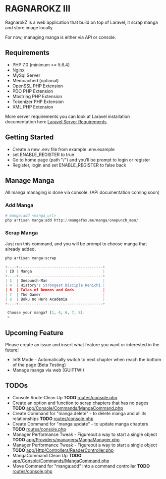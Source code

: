 # RAGNAROKZ III

RagnarokZ is a web application that build on top of Laravel, it scrap manga and store image locally.

For now, managing manga is either via API or console.

## Requirements

* PHP 7.0 (minimum >= 5.6.4)
* Nginx
* MySql Server
* Memcached (optional)
* OpenSSL PHP Extension
* PDO PHP Extension
* Mbstring PHP Extension
* Tokenizer PHP Extension
* XML PHP Extension

More server requirements you can look at Laravel installation documentation here [Laravel Server Requirements](https://laravel.com/docs/5.3#server-requirements).

## Getting Started

* Create a new .env file from example .env.example
* set ENABLE_REGISTER to true
* Go to home page (path "/") and you'll be prompt to login or register
* Register, login and set ENABLE_REGISTER to false back

## Manage Manga

All manga managing is done via console. (API documentation coming soon)

### Add Manga

```python
# manga:add <manga_url>
php artisan manga:add http://mangafox.me/manga/onepunch_man/
```

### Scrap Manga

Just run this command, and you will be prompt to choose manga that already added.

```python
php artisan manga:scrap

+----+--------------------------------------+
| ID | Manga                                |
+----+--------------------------------------+
| 1  | Onepunch-Man                         |
| 4  | History's Strongest Disciple Kenichi |
| 6  | Tales of Demons and Gods             |
| 7  | The Gamer                            |
| 8  | Boku no Hero Academia                |
+----+--------------------------------------+

 Choose your manga? [1, 4, 6, 7, 8]:
 >
```

## Upcoming Feature

Please create an issue and insert what feature you want or interested in the future!

* Inf8 Mode - Automatically switch to next chapter when reach the bottom of the page (Beta Testing)
* Manage manga via web (GUIFTW!)

## TODOs

- Console Route Clean Up __TODO__ [routes/console.php](routes/console.php)
- Create an option and function to scrap chapters that has no pages __TODO__ [app/Console/Commands/MangaCommand.php](app/Console/Commands/MangaCommand.php)
- Create Command for "manga:delete" - to delete manga and all its relationships __TODO__ [routes/console.php](routes/console.php)
- Create Command for "manga:update" - to update manga chapters __TODO__ [routes/console.php](routes/console.php)
- Manager Performance Tweak - Figureout a way to start a single object __TODO__ [app/Providers/managers/MangaManager.php](app/Providers/managers/MangaManager.php)
- Manager Performance Tweak - Figureout a way to start a single object __TODO__ [app/Http/Controllers/ReaderController.php](app/Http/Controllers/ReaderController.php)
- MangaCommand Clean Up __TODO__ [app/Console/Commands/MangaCommand.php](app/Console/Commands/MangaCommand.php)
- Move Command for "manga:add" into a command controller __TODO__ [routes/console.php](routes/console.php)
